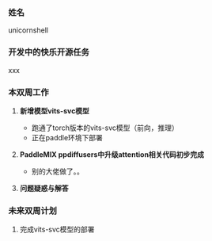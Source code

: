 ### 姓名

unicornshell

### 开发中的快乐开源任务

xxx

### 本双周工作

1. **新增模型vits-svc模型**

   - 跑通了torch版本的vits-svc模型（前向，推理）
   - 正在paddle环境下部署

2. **PaddleMIX ppdiffusers中升级attention相关代码初步完成**
   - 别的大佬做了。。


3. **问题疑惑与解答**





### 未来双周计划

1. 完成vits-svc模型的部署
